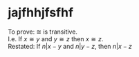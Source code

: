 # jajfhhjfsfhf

To prove: $\cong$ is transitive.  
I.e. If $x\cong y$ and $y\cong z$ then $x\cong z$.  
Restated: If $n | x - y$ and $n | y - z$, then $n | x - z$